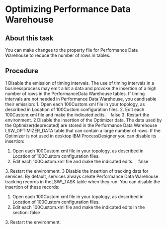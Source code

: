 # Optimizing Performance Data Warehouse

## About this task

You can make changes to the property file for Performance Data Warehouse to reduce the number of
rows in tables.

## Procedure

1 Disable the emission of timing intervals. The use of timing intervals in a businessprocess may emit a lot a data and provoke the insertion of a high number of rows in the PerformanceData Warehouse tables. If timing intervals are not needed in Performance Data Warehouse, you candisable their emission:
    1. Open each 100Custom.xml file in your topology, as described in Location of 100Custom configuration
files.
    2. Edit each 100Custom.xml file and make the indicated
edits.<performance-server>
   <emit-timing-intervals merge="replace">false</emit-timing-intervals>
</performance-server>
    3. Restart the environment.
2 Disable the insertion of the Optimizer data. The data used by the Optimizer(deprecated) are stored in the Performance Data Warehouse LSW\_OPTIMIZER\_DATA table that can contain a large number of rows. If the Optimizer is not used in desktop IBM ProcessDesigner you can disable its insertion:

1. Open each 100Custom.xml file in your topology, as described in Location of 100Custom configuration
files.
2. Edit each 100Custom.xml file and make the indicated
edits.<performance-server>
   <insert-optimizer-data merge="replace">false</insert-optimizer-data>
</performance-server>
3. Restart the environment.
3 Disable the insertion of tracking data for services. By default, services always create Performance Data Warehouse tracking records in theLSW\_TASK table when they run. You can disable the insertion of these records:

1. Open each 100Custom.xml file in your topology, as described in Location of 100Custom configuration
files.
2. Edit each 100Custom.xml file and make the indicated edits in the <server>
section:<server>
     <service-tracking-enabled merge="replace">false</service-tracking-enabled>
</server>
3. Restart the environment.